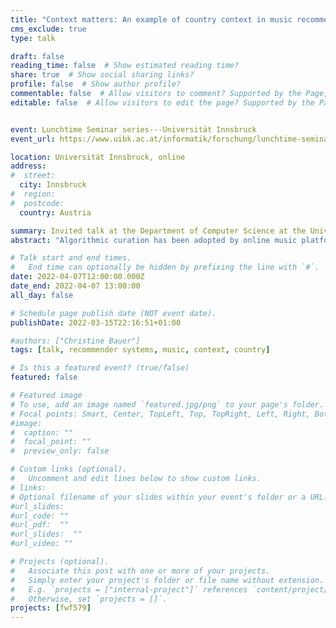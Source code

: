 ```yaml
---
title: "Context matters: An example of country context in music recommender systems"
cms_exclude: true
type: talk

draft: false
reading_time: false  # Show estimated reading time?
share: true  # Show social sharing links?
profile: false  # Show author profile?
commentable: false  # Allow visitors to comment? Supported by the Page, Post, and Docs content types.
editable: false  # Allow visitors to edit the page? Supported by the Page, Post, and Docs content types.


event: Lunchtime Seminar series---Universität Innsbruck
event_url: https://www.uibk.ac.at/informatik/forschung/lunchtime-seminar/events/2022-04-07.html

location: Universität Innsbruck, online
address:
#  street: 
  city: Innsbruck
#  region:
#  postcode:
  country: Austria

summary: Invited talk at the Department of Computer Science at the Universität Innsbruck.
abstract: "Algorithmic curation has been adopted by online music platforms to assist listeners in navigating the huge catalogs of music recordings. An ideal music recommender system is meant to propose 'the right music, to the right user, at the right moment'. What happens if a music recommender does not consider country-specific variations in music taste? And what happens if so? Besides showcasing country-specific differences in music taste, I will demonstrate performance differences of recommender approaches with and without considering the country context."

# Talk start and end times.
#   End time can optionally be hidden by prefixing the line with `#`.
date: 2022-04-07T12:00:00.000Z
date_end: 2022-04-07 13:00:00
all_day: false

# Schedule page publish date (NOT event date).
publishDate: 2022-03-15T22:16:51+01:00

#authors: ["Christine Bauer"]
tags: [talk, recommender systems, music, context, country]

# Is this a featured event? (true/false)
featured: false

# Featured image
# To use, add an image named `featured.jpg/png` to your page's folder. 
# Focal points: Smart, Center, TopLeft, Top, TopRight, Left, Right, BottomLeft, Bottom, BottomRight.
#image:
#  caption: ""
#  focal_point: ""
#  preview_only: false

# Custom links (optional).
#   Uncomment and edit lines below to show custom links.
# links:
# Optional filename of your slides within your event's folder or a URL.
#url_slides:
#url_code: ""
#url_pdf:  ""
#url_slides:  ""
#url_video: ""

# Projects (optional).
#   Associate this post with one or more of your projects.
#   Simply enter your project's folder or file name without extension.
#   E.g. `projects = ["internal-project"]` references `content/project/deep-learning/index.md`.
#   Otherwise, set `projects = []`.
projects: [fwf579]
---
```

